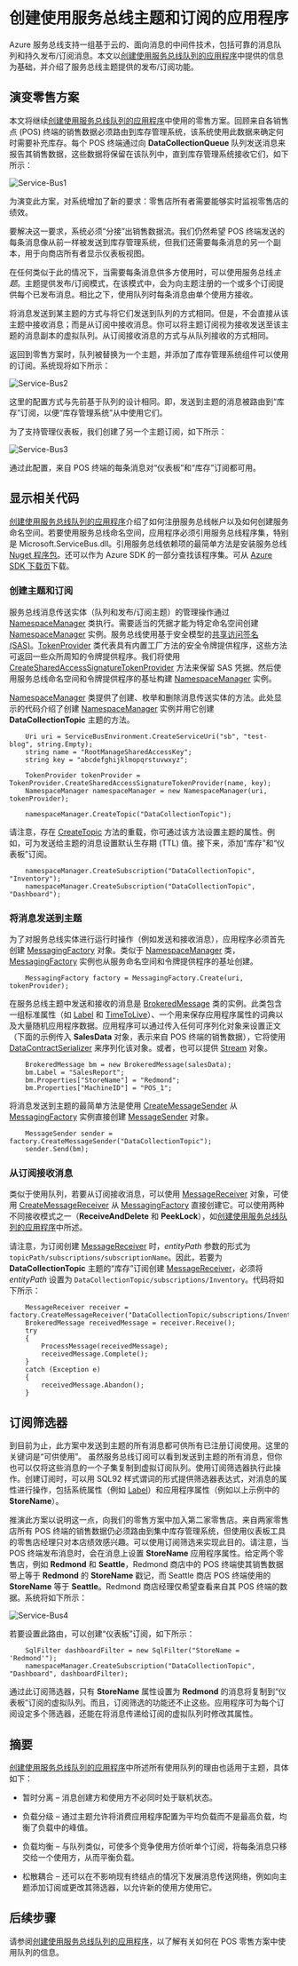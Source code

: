 <properties 
   pageTitle="创建使用服务总线主题和订阅的应用程序 | Microsoft Azure"
   description="服务总线主题和订阅提供的发布-订阅功能简介。"
   services="service-bus"
   documentationCenter="na"
   authors="sethmanheim"
   manager="timlt"
   editor="tysonn" />
<tags 
   ms.service="service-bus"
    ms.date="10/04/2016"
   wacn.date="01/09/2017" />

# 创建使用服务总线主题和订阅的应用程序

Azure 服务总线支持一组基于云的、面向消息的中间件技术，包括可靠的消息队列和持久发布/订阅消息。本文以[创建使用服务总线队列的应用程序](/documentation/articles/service-bus-create-queues/)中提供的信息为基础，并介绍了服务总线主题提供的发布/订阅功能。

## 演变零售方案

本文将继续[创建使用服务总线队列的应用程序](/documentation/articles/service-bus-create-queues/)中使用的零售方案。回顾来自各销售点 (POS) 终端的销售数据必须路由到库存管理系统，该系统使用此数据来确定何时需要补充库存。每个 POS 终端通过向 **DataCollectionQueue** 队列发送消息来报告其销售数据，这些数据将保留在该队列中，直到库存管理系统接收它们，如下所示：

![Service-Bus1](./media/service-bus-create-topics-subscriptions/IC657161.gif)

为演变此方案，对系统增加了新的要求：零售店所有者需要能够实时监视零售店的绩效。

要解决这一要求，系统必须“分接”出销售数据流。我们仍然希望 POS 终端发送的每条消息像从前一样被发送到库存管理系统，但我们还需要每条消息的另一个副本，用于向商店所有者显示仪表板视图。

在任何类似于此的情况下，当需要每条消息供多方使用时，可以使用服务总线*主题*。主题提供发布/订阅模式，在该模式中，会为向主题注册的一个或多个订阅提供每个已发布消息。相比之下，使用队列时每条消息由单个使用方接收。

将消息发送到某主题的方式与将它们发送到队列的方式相同。但是，不会直接从该主题中接收消息；而是从订阅中接收消息。你可以将主题订阅视为接收发送至该主题的消息副本的虚拟队列。从订阅接收消息的方式与从队列接收的方式相同。

返回到零售方案时，队列被替换为一个主题，并添加了库存管理系统组件可以使用的订阅。系统现将如下所示：

![Service-Bus2](./media/service-bus-create-topics-subscriptions/IC657165.gif)

这里的配置方式与先前基于队列的设计相同。即，发送到主题的消息被路由到“库存”订阅，以便“库存管理系统”从中使用它们。

为了支持管理仪表板，我们创建了另一个主题订阅，如下所示：

![Service-Bus3](./media/service-bus-create-topics-subscriptions/IC657166.gif)

通过此配置，来自 POS 终端的每条消息对“仪表板”和“库存”订阅都可用。

## 显示相关代码

[创建使用服务总线队列的应用程序](/documentation/articles/service-bus-create-queues/)介绍了如何注册服务总线帐户以及如何创建服务命名空间。若要使用服务总线命名空间，应用程序必须引用服务总线程序集，特别是 Microsoft.ServiceBus.dll。引用服务总线依赖项的最简单方法是安装服务总线 [Nuget 程序包](https://www.nuget.org/packages/WindowsAzure.ServiceBus/)。还可以作为 Azure SDK 的一部分查找该程序集。可从 [Azure SDK 下载页](/downloads/)下载。

### 创建主题和订阅

服务总线消息传送实体（队列和发布/订阅主题）的管理操作通过 [NamespaceManager](https://msdn.microsoft.com/zh-cn/library/azure/microsoft.servicebus.namespacemanager.aspx) 类执行。需要适当的凭据才能为特定命名空间创建 [NamespaceManager](https://msdn.microsoft.com/zh-cn/library/azure/microsoft.servicebus.namespacemanager.aspx) 实例。服务总线使用基于安全模型的[共享访问签名 (SAS)](/documentation/articles/service-bus-sas-overview/)。[TokenProvider](https://docs.microsoft.com/en-us/dotnet/api/microsoft.servicebus.tokenprovider?redirectedfrom=MSDN#microsoft_servicebus_tokenprovider) 类代表具有内置工厂方法的安全令牌提供程序，这些方法可返回一些众所周知的令牌提供程序。我们将使用 [CreateSharedAccessSignatureTokenProvider](https://msdn.microsoft.com/zh-cn/library/azure/microsoft.servicebus.tokenprovider.createsharedaccesssignaturetokenprovider.aspx) 方法来保留 SAS 凭据。然后使用服务总线命名空间和令牌提供程序的基址构建 [NamespaceManager](https://msdn.microsoft.com/zh-cn/library/azure/microsoft.servicebus.namespacemanager.aspx) 实例。

[NamespaceManager](https://msdn.microsoft.com/zh-cn/library/azure/microsoft.servicebus.namespacemanager.aspx) 类提供了创建、枚举和删除消息传送实体的方法。此处显示的代码介绍了创建 [NamespaceManager](https://msdn.microsoft.com/zh-cn/library/azure/microsoft.servicebus.namespacemanager.aspx) 实例并用它创建 **DataCollectionTopic** 主题的方法。


		Uri uri = ServiceBusEnvironment.CreateServiceUri("sb", "test-blog", string.Empty);
		string name = "RootManageSharedAccessKey";
		string key = "abcdefghijklmopqrstuvwxyz";
     
		TokenProvider tokenProvider = TokenProvider.CreateSharedAccessSignatureTokenProvider(name, key);
		NamespaceManager namespaceManager = new NamespaceManager(uri, tokenProvider);
 
		namespaceManager.CreateTopic("DataCollectionTopic");


请注意，存在 [CreateTopic](https://msdn.microsoft.com/zh-cn/library/azure/hh293080.aspx) 方法的重载，你可通过该方法设置主题的属性。例如，可为发送给主题的消息设置默认生存期 (TTL) 值。接下来，添加“库存”和“仪表板”订阅。


		namespaceManager.CreateSubscription("DataCollectionTopic", "Inventory");
		namespaceManager.CreateSubscription("DataCollectionTopic", "Dashboard");


### 将消息发送到主题

为了对服务总线实体进行运行时操作（例如发送和接收消息），应用程序必须首先创建 [MessagingFactory](https://msdn.microsoft.com/zh-cn/library/azure/microsoft.servicebus.messaging.messagingfactory.aspx) 对象。类似于 [NamespaceManager](https://msdn.microsoft.com/zh-cn/library/azure/microsoft.servicebus.namespacemanager.aspx) 类，[MessagingFactory](https://msdn.microsoft.com/zh-cn/library/azure/microsoft.servicebus.messaging.messagingfactory.aspx) 实例也从服务命名空间和令牌提供程序的基址创建。


		MessagingFactory factory = MessagingFactory.Create(uri, tokenProvider);


在服务总线主题中发送和接收的消息是 [BrokeredMessage](https://msdn.microsoft.com/zh-cn/library/azure/microsoft.servicebus.messaging.brokeredmessage.aspx) 类的实例。此类包含一组标准属性（如 [Label](https://msdn.microsoft.com/zh-cn/library/azure/microsoft.servicebus.messaging.brokeredmessage.label.aspx) 和 [TimeToLive](https://msdn.microsoft.com/zh-cn/library/azure/microsoft.servicebus.messaging.brokeredmessage.timetolive.aspx)）、一个用来保存应用程序属性的词典以及大量随机应用程序数据。应用程序可以通过传入任何可序列化对象来设置正文（下面的示例传入 **SalesData** 对象，表示来自 POS 终端的销售数据），它将使用 [DataContractSerializer](https://msdn.microsoft.com/zh-cn/library/azure/system.runtime.serialization.datacontractserializer.aspx) 来序列化该对象。或者，也可以提供 [Stream](https://msdn.microsoft.com/zh-cn/library/azure/system.io.stream.aspx) 对象。


		BrokeredMessage bm = new BrokeredMessage(salesData);
		bm.Label = "SalesReport";
		bm.Properties["StoreName"] = "Redmond";
		bm.Properties["MachineID"] = "POS_1";


将消息发送到主题的最简单方法是使用 [CreateMessageSender](https://msdn.microsoft.com/zh-cn/library/azure/hh322659.aspx) 从 [MessagingFactory](https://msdn.microsoft.com/zh-cn/library/azure/microsoft.servicebus.messaging.messagingfactory.aspx) 实例直接创建 [MessageSender](https://msdn.microsoft.com/zh-cn/library/azure/microsoft.servicebus.messaging.messagesender.aspx) 对象。


		MessageSender sender = factory.CreateMessageSender("DataCollectionTopic");
		sender.Send(bm);


### 从订阅接收消息

类似于使用队列，若要从订阅接收消息，可以使用 [MessageReceiver](https://msdn.microsoft.com/zh-cn/library/azure/microsoft.servicebus.messaging.messagereceiver.aspx) 对象，可使用 [CreateMessageReceiver](https://msdn.microsoft.com/zh-cn/library/azure/hh322642.aspx) 从 [MessagingFactory](https://msdn.microsoft.com/zh-cn/library/azure/microsoft.servicebus.messaging.messagingfactory.aspx) 直接创建它。可以使用两种不同接收模式之一（**ReceiveAndDelete** 和 **PeekLock**），如[创建使用服务总线队列的应用程序](/documentation/articles/service-bus-create-queues/)中所述。

请注意，为订阅创建 [MessageReceiver](https://msdn.microsoft.com/zh-cn/library/azure/microsoft.servicebus.messaging.messagereceiver.aspx) 时，*entityPath* 参数的形式为 `topicPath/subscriptions/subscriptionName`。因此，若要为 **DataCollectionTopic** 主题的“库存”订阅创建 [MessageReceiver](https://msdn.microsoft.com/zh-cn/library/azure/microsoft.servicebus.messaging.messagereceiver.aspx)，必须将 *entityPath* 设置为 `DataCollectionTopic/subscriptions/Inventory`。代码将如下所示：


		MessageReceiver receiver = factory.CreateMessageReceiver("DataCollectionTopic/subscriptions/Inventory");
		BrokeredMessage receivedMessage = receiver.Receive();
		try
		{
		    ProcessMessage(receivedMessage);
		    receivedMessage.Complete();
		}
		catch (Exception e)
		{
		    receivedMessage.Abandon();
		}


## 订阅筛选器

到目前为止，此方案中发送到主题的所有消息都可供所有已注册订阅使用。这里的关键词是“可供使用”。 虽然服务总线订阅可以看到发送到主题的所有消息，但你也可以仅将这些消息的一个子集复制到虚拟订阅队列。使用订阅筛选器执行此操作。创建订阅时，可以用 SQL92 样式谓词的形式提供筛选器表达式，对消息的属性进行操作，包括系统属性（例如 [Label](https://msdn.microsoft.com/zh-cn/library/azure/microsoft.servicebus.messaging.brokeredmessage.label.aspx)）和应用程序属性（例如以上示例中的 **StoreName**）。

推演此方案以说明这一点，向我们的零售方案中加入第二家零售店。来自两家零售店所有 POS 终端的销售数据仍必须路由到集中库存管理系统，但使用仪表板工具的零售店经理只对本店绩效感兴趣。可以使用订阅筛选来实现此目的。请注意，当 POS 终端发布消息时，会在消息上设置 **StoreName** 应用程序属性。给定两个零售店，例如 **Redmond** 和 **Seattle**，Redmond 商店中的 POS 终端使其销售数据带上等于 **Redmond** 的 **StoreName** 戳记，而 Seattle 商店 POS 终端使用的 **StoreName** 等于 **Seattle**。Redmond 商店经理仅希望查看来自其 POS 终端的数据。系统将如下所示：

![Service-Bus4](./media/service-bus-create-topics-subscriptions/IC657167.gif)

若要设置此路由，可以创建“仪表板”订阅，如下所示：


		SqlFilter dashboardFilter = new SqlFilter("StoreName = 'Redmond'");
		namespaceManager.CreateSubscription("DataCollectionTopic", "Dashboard", dashboardFilter);


通过此订阅筛选器，只有 **StoreName** 属性设置为 **Redmond** 的消息将复制到“仪表板”订阅的虚拟队列。而且，订阅筛选的功能还不止这些。应用程序可为每个订阅设定多个筛选器，还能在将消息传递给订阅的虚拟队列时修改其属性。

## 摘要

[创建使用服务总线队列的应用程序](/documentation/articles/service-bus-create-queues/)中所述所有使用队列的理由也适用于主题，具体如下：

- 暂时分离 – 消息创建方和使用方不必同时处于联机状态。

- 负载分级 – 通过主题允许将消费应用程序配置为平均负载而不是最高负载，均衡了负载中的峰值。

- 负载均衡 – 与队列类似，可使多个竞争使用方侦听单个订阅，将每条消息只移交给一个使用方，从而平衡负载。

- 松散耦合 – 还可以在不影响现有终结点的情况下发展消息传送网络，例如向主题添加订阅或更改其筛选器，以允许新的使用方使用它。

## 后续步骤

请参阅[创建使用服务总线队列的应用程序](/documentation/articles/service-bus-create-queues/)，以了解有关如何在 POS 零售方案中使用队列的信息。

<!---HONumber=Mooncake_Quality_Review_0104_2017-->